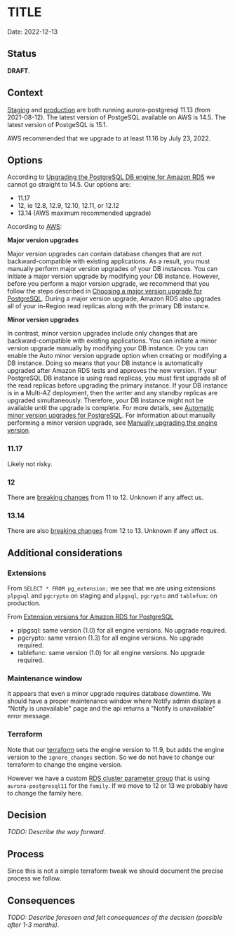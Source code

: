 # TITLE

Date: 2022-12-13

## Status

**DRAFT**.

## Context

[Staging](https://ca-central-1.console.aws.amazon.com/rds/home?region=ca-central-1#database:id=notification-canada-ca-staging-cluster;is-cluster=true;tab=configuration) and 
[production](https://ca-central-1.console.aws.amazon.com/rds/home?region=ca-central-1#database:id=notification-canada-ca-production-cluster;is-cluster=true;tab=configuration) are both running aurora-postgresql 11.13 (from 2021-08-12). The latest version of PostgeSQL available on AWS is 14.5. The latest version of PostgeSQL is 15.1.

AWS recommended that we upgrade to at least 11.16 by July 23, 2022.

## Options

According to [Upgrading the PostgreSQL DB engine for Amazon RDS](https://docs.aws.amazon.com/AmazonRDS/latest/UserGuide/USER_UpgradeDBInstance.PostgreSQL.html) we cannot go straight to 14.5. Our options are:
- 11.17
- 12, ie 12.8, 12.9, 12.10, 12.11, or 12.12
- 13.14 (AWS maximum recommended upgrade)

According to [AWS](https://docs.aws.amazon.com/AmazonRDS/latest/UserGuide/USER_UpgradeDBInstance.PostgreSQL.html):

**Major version upgrades**

Major version upgrades can contain database changes that are not backward-compatible with existing applications. As a result, you must manually perform major version upgrades of your DB instances. You can initiate a major version upgrade by modifying your DB instance. However, before you perform a major version upgrade, we recommend that you follow the steps described in [Choosing a major version upgrade for PostgreSQL](https://docs.aws.amazon.com/AmazonRDS/latest/UserGuide/USER_UpgradeDBInstance.PostgreSQL.html#USER_UpgradeDBInstance.PostgreSQL.MajorVersion). During a major version upgrade, Amazon RDS also upgrades all of your in-Region read replicas along with the primary DB instance.

**Minor version upgrades**

In contrast, minor version upgrades include only changes that are backward-compatible with existing applications. You can initiate a minor version upgrade manually by modifying your DB instance. Or you can enable the Auto minor version upgrade option when creating or modifying a DB instance. Doing so means that your DB instance is automatically upgraded after Amazon RDS tests and approves the new version. If your PostgreSQL DB instance is using read replicas, you must first upgrade all of the read replicas before upgrading the primary instance. If your DB instance is in a Multi-AZ deployment, then the writer and any standby replicas are upgraded simultaneously. Therefore, your DB instance might not be available until the upgrade is complete. For more details, see [Automatic minor version upgrades for PostgreSQL](https://docs.aws.amazon.com/AmazonRDS/latest/UserGuide/USER_UpgradeDBInstance.PostgreSQL.html#USER_UpgradeDBInstance.PostgreSQL.Minor). For information about manually performing a minor version upgrade, see [Manually upgrading the engine version](https://docs.aws.amazon.com/AmazonRDS/latest/UserGuide/USER_UpgradeDBInstance.Upgrading.html#USER_UpgradeDBInstance.Upgrading.Manual).

### 11.17

Likely not risky.

### 12

There are [breaking changes](https://www.postgresql.org/docs/12/release-12.html#id-1.11.6.18.4) from 11 to 12. Unknown if any affect us.

### 13.14

There are also [breaking changes](https://www.postgresql.org/docs/13/release-13.html#id-1.11.6.14.4) from 12 to 13. Unknown if any affect us.


## Additional considerations

### Extensions

From `SELECT * FROM pg_extension;` we see that we are using extensions `plpgsql` and `pgcrypto` on staging and `plpgsql`, `pgcrypto` and `tablefunc` on production.

From [Extension versions for Amazon RDS for PostgreSQL](https://docs.aws.amazon.com/AmazonRDS/latest/PostgreSQLReleaseNotes/postgresql-extensions.html)
- plpgsql: same version (1.0) for all engine versions. No upgrade required.
- pgcrypto: same version (1.3) for all engine versions. No upgrade required.
- tablefunc: same version (1.0) for all engine versions. No upgrade required.


### Maintenance window

It appears that even a minor upgrade requires database downtime. We should have a proper maintenance window where Notify admin displays a "Notify is unavailable" page and the api returns a "Notify is unavailable" error message. 

### Terraform

Note that our [terraform](https://github.com/cds-snc/notification-terraform/blob/main/aws/rds/rds.tf#L72) sets the engine version to 11.9, but adds the engine version to the `ignore_changes` section. So we do not have to change our terraform to change the engine version.

However we have a custom [RDS cluster parameter group](https://github.com/cds-snc/notification-terraform/blob/main/aws/rds/rds.tf#L41) that is using `aurora-postgresql11` for the `family`. If we move to 12 or 13 we probably have to change the family here.

## Decision

_TODO: Describe the way forward._

## Process

Since this is not a simple terraform tweak we should document the precise process we follow.

## Consequences

_TODO: Describe foreseen and felt consequences of the decision (possible after 1-3 months)._
